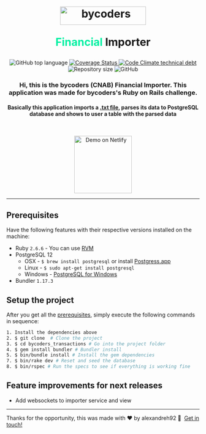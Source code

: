 <h1 align="center">
    <img alt="bycoders" src="https://i.imgur.com/hGLbfAS.png" width="224" height="48" />
    <br>
    <p><span style="color:#00f0a2">Financial</span> Importer</p>
</h1>

<p align="center">
  <img alt="GitHub top language" src="https://img.shields.io/github/languages/top/alexandreh92/desafio-ruby-on-rails">

  <a href='https://coveralls.io/github/alexandreh92/desafio-ruby-on-rails?branch=master'>
<img src='https://coveralls.io/repos/github/alexandreh92/desafio-ruby-on-rails/badge.svg?branch=master' alt='Coverage Status' />
</a>

  <a href="https://codeclimate.com/github/alexandreh92/desafio-ruby-on-rails">
    <img alt="Code Climate technical debt" src="https://img.shields.io/codeclimate/tech-debt/alexandreh92/desafio-ruby-on-rails">
  </a>

  <img alt="Repository size" src="https://img.shields.io/github/repo-size/alexandreh92/desafio-ruby-on-rails">

  <img alt="GitHub" src="https://img.shields.io/github/license/alexandreh92/desafio-ruby-on-rails">
</p>

<h3 align="center">
  Hi, this is the bycoders (CNAB) Financial Importer. This application was made for bycoders's Ruby on Rails challenge.
</h3>

<h4 align="center">Basically this application imports a <a href="https://github.com/alexandreh92/desafio-ruby-on-rails/blob/master/CNAB.txt">.txt file</a>, parses its data to PostgreSQL database and shows to user a table with the parsed data</h4>

<br/>

<p align="center">
  <a href="https://bycoders-cnab.herokuapp.com" target="_blank">
    <img alt="Demo on Netlify" src="https://res.cloudinary.com/practicaldev/image/fetch/s--lPYRHjTu--/c_imagga_scale,f_auto,fl_progressive,h_420,q_auto,w_1000/https://dev-to-uploads.s3.amazonaws.com/i/yhsx4dce2f7l0iiufibi.jpg" width="150">
  </a>
</p>

---

## Prerequisites

Have the following features with their respective versions installed on the machine:

- Ruby `2.6.6` - You can use [RVM](http://rvm.io)
- PostgreSQL 12
  - OSX - `$ brew install postgresql` or install [Postgress.app](http://postgresapp.com/)
  - Linux - `$ sudo apt-get install postgresql`
  - Windows - [PostgreSQL for Windows](http://www.postgresql.org/download/windows/)
- Bundler `1.17.3`

## Setup the project

After you get all the [prerequisites](#prerequisites), simply execute the following commands in sequence:

```bash
1. Install the dependencies above
2. $ git clone  # Clone the project
3. $ cd bycoders_transactions # Go into the project folder
4. $ gem install bundler # Bundler install
5. $ bin/bundle install # Install the gem dependencies
7. $ bin/rake dev # Reset and seed the database
8. $ bin/rspec # Run the specs to see if everything is working fine
```

## Feature improvements for next releases

- Add websockets to importer service and view

---

Thanks for the opportunity, this was made with ♥&nbsp;by alexandreh92 :wave:&nbsp; [Get in touch!](https://www.linkedin.com/in/alexandreh92/)
